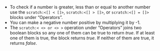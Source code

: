 - To check if a number is greater, less than or equal to another number use the `scratch:<[] < []>`, `scratch:<[] > []>`, or `scratch:<[] = []>` blocks under “Operators”.
- You can make a negative number positive by multiplying it by -1.
- The `scratch:< <> or <> >` operation under “Operators” joins two boolean blocks so any one of them can be true to return *true*. If at least one of them is true, the block returns *true*. If neither of them are true, it returns *false*.